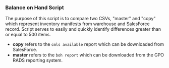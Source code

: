 ### Balance on Hand Script ###
The purpose of this script is to compare two CSVs, "master" and "copy" which
represent inventory manifests from warehouse and SalesForce record.
Script serves to easily and quickly identify differences greater than or equal to
500 items.

- **copy** refers to the `cmls available` report which can be downloaded from SalesForce.
- **master** refers to the `boh report` which can be downloaded from the GPO RADS reporting system.
